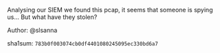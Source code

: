 Analysing our SIEM we found this pcap, it seems that someone is spying us... But what have they stolen?

Author: @slsanna

sha1sum: `783b0f003074cb0df4401080245095ec330bd6a7`
